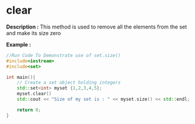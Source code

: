 # clear

**Description :**
    This method is used to remove all the elements from the set and make its size zero

**Example :**
```cpp
//Run Code To Demonstrate use of set.size()
#include<iostream>
#include<set>

int main(){
    // Create a set object holding integers
    std::set<int> myset {1,2,3,4,5};
    myset.clear()
    std::cout << "Size of my set is : " << myset.size() << std::endl;

    return 0;
}

```

